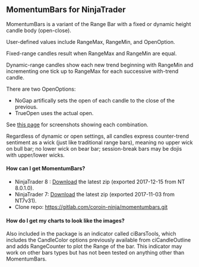 ## MomentumBars for NinjaTrader

MomentumBars is a variant of the Range Bar with a fixed or dynamic height candle body (open-close).

User-defined values include RangeMax, RangeMin, and OpenOption.

Fixed-range candles result when RangeMax and RangeMin are equal.

Dynamic-range candles show each new trend beginning with RangeMin and incrementing one tick up to RangeMax for each successive with-trend candle.

There are two OpenOptions:
* NoGap artifically sets the open of each candle to the close of the previous.
* TrueOpen uses the actual open.

See [this page](http://coroin.com/news/momentumbars8-beta/) for screenshots showing each combination.

Regardless of dynamic or open settings, all candles express counter-trend sentiment as a wick (just like traditional range bars), meaning no upper wick on bull bar; no lower wick on bear bar; session-break bars may be dojis with upper/lower wicks.

#### How can I get MomentumBars?
* NinjaTrader 8 : [Download](https://gitlab.com/coroin-ninja/momentumbars/raw/master/bin/MomentumBarsType8.zip) the latest zip (exported 2017-12-15 from NT 8.0.1.0).
* NinjaTrader 7: [Download](https://gitlab.com/coroin-ninja/momentumbars/raw/master/bin/MomentumBarsType7.zip) the latest zip (exported 2017-11-03 from NT7v31).
* Clone repo: https://gitlab.com/coroin-ninja/momentumbars.git

#### How do I get my charts to look like the images?

Also included in the package is an indicator called ciBarsTools, which includes the CandleColor options previously available from ciCandleOutline and adds RangeCounter to plot the Range of the bar. This indicator may work on other bars types but has not been tested on anything other than MomentumBars.

